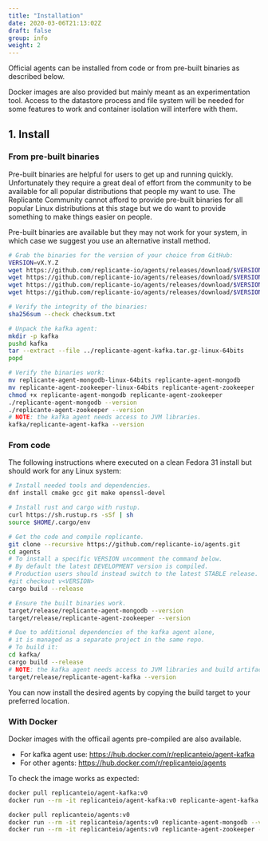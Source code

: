 ```yaml
---
title: "Installation"
date: 2020-03-06T21:13:02Z
draft: false
group: info
weight: 2
---
```


Official agents can be installed from code or from pre-built binaries as described below.

Docker images are also provided but mainly meant as an experimentation tool.
Access to the datastore process and file system will be needed for some features
to work and container isolation will interfere with them.


## 1. Install

### From pre-built binaries
Pre-built binaries are helpful for users to get up and running quickly.
Unfortunately they require a great deal of effort from the community to be available for all
popular distributions that people my want to use.
The Replicante Community cannot afford to provide pre-built binaries for all popular
Linux distributions at this stage but we do want to provide something to make things
easier on people.

Pre-built binaries are available but they may not work for your system, in which case
we suggest you use an alternative install method.

```bash
# Grab the binaries for the version of your choice from GitHub:
VERSION=vX.Y.Z
wget https://github.com/replicante-io/agents/releases/download/$VERSION/checksum.txt
wget https://github.com/replicante-io/agents/releases/download/$VERSION/replicante-agent-kafka.tar.gz-linux-64bits
wget https://github.com/replicante-io/agents/releases/download/$VERSION/replicante-agent-mongodb-linux-64bits
wget https://github.com/replicante-io/agents/releases/download/$VERSION/replicante-agent-zookeeper-linux-64bits

# Verify the integrity of the binaries:
sha256sum --check checksum.txt

# Unpack the kafka agent:
mkdir -p kafka
pushd kafka
tar --extract --file ../replicante-agent-kafka.tar.gz-linux-64bits
popd

# Verify the binaries work:
mv replicante-agent-mongodb-linux-64bits replicante-agent-mongodb
mv replicante-agent-zookeeper-linux-64bits replicante-agent-zookeeper
chmod +x replicante-agent-mongodb replicante-agent-zookeeper
./replicante-agent-mongodb --version
./replicante-agent-zookeeper --version
# NOTE: the kafka agent needs access to JVM libraries.
kafka/replicante-agent-kafka --version
```


### From code
The following instructions where executed on a clean Fedora 31 install
but should work for any Linux system:
```bash
# Install needed tools and dependencies.
dnf install cmake gcc git make openssl-devel

# Install rust and cargo with rustup.
curl https://sh.rustup.rs -sSf | sh
source $HOME/.cargo/env

# Get the code and compile replicante.
git clone --recursive https://github.com/replicante-io/agents.git
cd agents
# To install a specific VERSION uncomment the command below.
# By default the latest DEVELOPMENT version is compiled.
# Production users should instead switch to the latest STABLE release.
#git checkout v<VERSION>
cargo build --release

# Ensure the built binaries work.
target/release/replicante-agent-mongodb --version
target/release/replicante-agent-zookeeper --version

# Due to additional dependencies of the kafka agent alone,
# it is managed as a separate project in the same repo.
# To build it:
cd kafka/
cargo build --release
# NOTE: the kafka agent needs access to JVM libraries and build artifacts.
target/release/replicante-agent-kafka --version
```

You can now install the desired agents by copying the build target to your preferred location.


### With Docker
Docker images with the officail agents pre-compiled are also available.

  * For kafka agent use: https://hub.docker.com/r/replicanteio/agent-kafka
  * For other agents: https://hub.docker.com/r/replicanteio/agents

To check the image works as expected:
```bash
docker pull replicanteio/agent-kafka:v0
docker run --rm -it replicanteio/agent-kafka:v0 replicante-agent-kafka --version

docker pull replicanteio/agents:v0
docker run --rm -it replicanteio/agents:v0 replicante-agent-mongodb --version
docker run --rm -it replicanteio/agents:v0 replicante-agent-zookeeper --version
```
